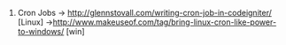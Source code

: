 1. Cron Jobs 
          -> http://glennstovall.com/writing-cron-job-in-codeigniter/ [Linux]
          ->http://www.makeuseof.com/tag/bring-linux-cron-like-power-to-windows/ [win] 
